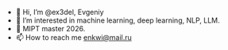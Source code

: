 - 👋 Hi, I’m @ex3del, Evgeniy
- 👀 I’m interested in machine learning, deep learning, NLP, LLM.
- 🌱 MIPT master 2026.
- 📫 How to reach me enkwi@mail.ru

<!---
PankratovEP/PankratovEP is a ✨ special ✨ repository because its `README.md` (this file) appears on your GitHub profile.
You can click the Preview link to take a look at your changes.
--->
